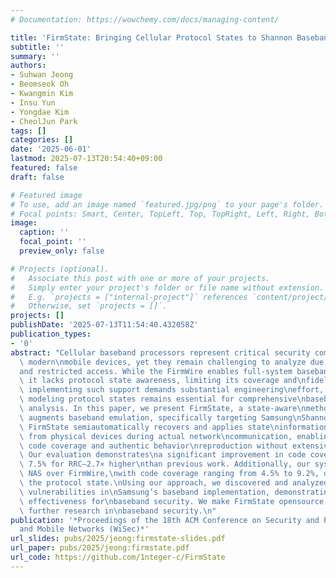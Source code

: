 ```yaml
---
# Documentation: https://wowchemy.com/docs/managing-content/

title: 'FirmState: Bringing Cellular Protocol States to Shannon Baseband Emulation'
subtitle: ''
summary: ''
authors:
- Suhwan Jeong
- Beomseok Oh
- Kwangmin Kim
- Insu Yun
- Yongdae Kim
- CheolJun Park
tags: []
categories: []
date: '2025-06-01'
lastmod: 2025-07-13T20:54:40+09:00
featured: false
draft: false

# Featured image
# To use, add an image named `featured.jpg/png` to your page's folder.
# Focal points: Smart, Center, TopLeft, Top, TopRight, Left, Right, BottomLeft, Bottom, BottomRight.
image:
  caption: ''
  focal_point: ''
  preview_only: false

# Projects (optional).
#   Associate this post with one or more of your projects.
#   Simply enter your project's folder or file name without extension.
#   E.g. `projects = ["internal-project"]` references `content/project/deep-learning/index.md`.
#   Otherwise, set `projects = []`.
projects: []
publishDate: '2025-07-13T11:54:40.432058Z'
publication_types:
- '0'
abstract: "Cellular baseband processors represent critical security components in\
  \ modern\nmobile devices, yet they remain challenging to analyze due to their complexity\n\
  and restricted access. While the FirmWire enables full-system baseband\nemulation,\
  \ it lacks protocol state awareness, limiting its coverage and\nfidelity. While\
  \ implementing such support demands substantial engineering\neffort, accurately\
  \ modeling protocol states remains essential for comprehensive\nbaseband security\
  \ analysis. In this paper, we present FirmState, a state-aware\nmethodology that\
  \ augments baseband emulation, specifically targeting Samsung\nShannon baseband.\
  \ FirmState semiautomatically recovers and applies state\ninformation extracted\
  \ from physical devices during actual network\ncommunication, enabling more complete\
  \ code coverage and authentic behavior\nreproduction without extensive reverse engineering.\
  \ Our evaluation demonstrates\na significant improvement in code coverage, achieving\
  \ 7.5% for RRC–2.7× higher\nthan previous work. Additionally, our system newly supports\
  \ NAS over FirmWire,\nwith code coverage ranging from 4.5% to 9.2%, depending on\
  \ the protocol state.\nUsing our approach, we discovered and analyzed two 1-day\
  \ vulnerabilities in\nSamsung’s baseband implementation, demonstrating FirmState’s\
  \ effectiveness for\nbaseband security. We make FirmState opensource to support\
  \ further research in\nbaseband security.\n"
publication: '*Proceedings of the 18th ACM Conference on Security and Privacy in Wireless
  and Mobile Networks (WiSec)*'
url_slides: pubs/2025/jeong:firmstate-slides.pdf
url_paper: pubs/2025/jeong:firmstate.pdf
url_code: https://github.com/1nteger-c/FirmState
---
```

